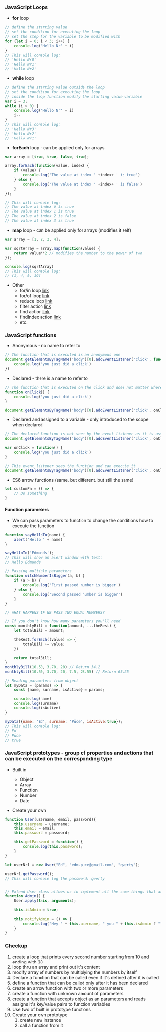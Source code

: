 ### JavaScript Loops

* **for** loop
```JavaScript
// define the starting value
// set the condition for executing the loop
// set the step for the variable to be modified with
for (let i = 0; i < 3; i++) {
    console.log('Hello Nr' + i)
}
// This will console log:
// 'Hello Nr0'
// 'Hello Nr1'
// 'Hello Nr2'
```

* **while** loop
  
```JavaScript
// define the starting value outside the loop
// set the condition for executing the loop
// inside the loop function modify the starting value variable
var i = 3;
while (i > 0) {
    console.log('Hello Nr' + i)
    i--
}
// This will console log:
// 'Hello Nr3'
// 'Hello Nr2'
// 'Hello Nr1'
```

* **forEach** loop - can be applied only for arrays

```JavaScript
var array = [true, true, false, true];

array.forEach(function(value, index) {
    if (value) {
        console.log('The value at index ' +index+ ' is true')
    } else {
        console.log('The value at index ' +index+ ' is false')
    }
});

// This will console log:
// The value at index 0 is true
// The value at index 1 is true
// The value at index 2 is false
// The value at index 3 is true
```

* **map** loop - can be applied only for arrays (modifies it self)
```JavaScript
var array = [1, 2, 3, 4];

var sqrtArray = array.map(function(value) {
    return value**2 // modifies the number to the power of two
});

console.log(sqrtArray)
// This will console log:
// [1, 4, 9, 16]
```
<!-- TODO add links -->
* Other
  * for/in loop [link]()
  * for/of loop [link]()
  * reduce loop [link]()
  * filter action [link]()
  * find action [link]()
  * findIndex action [link]()
  * etc. 

### JavaScript functions
* Anonymous - no name to refer to
```JavaScript
// The function that is executed is an anonymous one
document.getElementsByTagName('body')[0].addEventListener('click', function() {
    console.log('you just did a click')
})
```
* Declared - there is a name to refer to
```JavaScript
// The function that is executed on the click and does not matter where in the fil it has been declared
function onClick() {
    console.log('you just did a click')
}

document.getElementsByTagName('body')[0].addEventListener('click', onClick)
```
* Declared and assigned to a variable - only introduced to the scope when declared

```JavaScript
// The declared function is not seen by the event listener as it is assigned to a variable later in the file
document.getElementsByTagName('body')[0].addEventListener('click', onClick) 

var onClick = function() {
    console.log('you just did a click')
}

// This event listener sees the function and can execute it
document.getElementsByTagName('body')[0].addEventListener('click', onClick)
```

* ES6 arrow functions (same, but different, but still the same)
```JavaScript
let customFn = () => {
    // Do something
}
```

#### Function parameters
* We can pass parameters to function to change the conditions how to execute the function
  
```JavaScript
function sayHelloTo(name) {
    alert('Hello ' + name)
}

sayHelloTo('Edmunds');
// This will show an alert window with text:
// Hello Edmunds

// Passing multiple parameters
function witchNumberIsBigger(a, b) {
    if (a > b) {
        console.log('First passed number is bigger')
    } else {
        console.log('Second passed number is bigger')
    }
}

// WHAT HAPPENS IF WE PASS TWO EQUAL NUMBERS?

// If you don't know how many parameters you'll need
const monthlyBill = function(amount, ...theRest) {
    let totalBill = amount;

    theRest.forEach((value) => {
        totalBill += value;
    })

    return totalBill;
}
monthlyBill(10.50, 3.70, 20) // Return 34.2
monthlyBill(10.50, 3.70, 20, 7.5, 23.55) // Return 65.25

// Reading parameters from object
let myData = (params) => {
    const {name, surname, isActive} = params;

    console.log(name)
    console.log(surname)
    console.log(isActive)
}

myData({name: 'Ed', surname: 'Pūce', isActive:true});
// This will console log:
// Ed
// Pūce
// true
```

### JavaScript prototypes - group of properties and actions that can be executed on the corresponding type

* Built in
  * Object
  * Array
  * Function
  * Number
  * Date

* Create your own
```JavaScript
function User(username, email, password){
    this.username = username;
    this.email = email;
    this.password = password;

    this.getPassword = function() {
        console.log(this.password);
    }
}

let userNr1 = new User("Ed", "edm.puce@gmail.com", "qwerty");

userNr1.getPassword();
// This will console log the password: qwerty


// Extend User class allows us to implement all the same things that are there
function Admin() {
    User.apply(this, arguments);

    this.isAdmin = true;
    
    this.notifyAdmin = () => {
        console.log("Hey " + this.username, " you " + this.isAdmin ? "" : "don't " + "have admin tights");
    }
}
```

### Checkup
1. create a loop that prints every second number starting from 10 and ending with 20
2. loop thru an array and print out it's content
3. modify array of numbers by multiplying the numbers by itself
4. Declare a function that can be called even if it's defined after it is called
5. define a function that can be called only after it has been declared
6. create an arrow function with two or more parameters
7. create a function with unknown amount of parameters
8. create a function that accepts object as an parameters and reads assigns it's key/value pairs to function variables
9. Use two of built in prototype functions
10. Create your own prototype
    1. create new instance
    2. call a function from it 